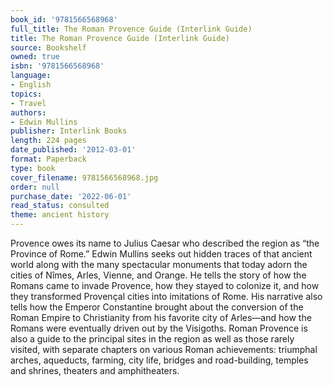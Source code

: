 ```yaml
---
book_id: '9781566568968'
full_title: The Roman Provence Guide (Interlink Guide)
title: The Roman Provence Guide (Interlink Guide)
source: Bookshelf
owned: true
isbn: '9781566568968'
language:
- English
topics:
- Travel
authors:
- Edwin Mullins
publisher: Interlink Books
length: 224 pages
date_published: '2012-03-01'
format: Paperback
type: book
cover_filename: 9781566568968.jpg
order: null
purchase_date: '2022-06-01'
read_status: consulted
theme: ancient history
---
```

Provence owes its name to Julius Caesar who described the region as “the Province of Rome.” Edwin Mullins seeks out hidden traces of that ancient world along with the many spectacular monuments that today adorn the cities of Nîmes, Arles, Vienne, and Orange. He tells the story of how the Romans came to invade Provence, how they stayed to colonize it, and how they transformed Provençal cities into imitations of Rome. His narrative also tells how the Emperor Constantine brought about the conversion of the Roman Empire to Christianity from his favorite city of Arles—and how the Romans were eventually driven out by the Visigoths. Roman Provence is also a guide to the principal sites in the region as well as those rarely visited, with separate chapters on various Roman achievements: triumphal arches, aqueducts, farming, city life, bridges and road-building, temples and shrines, theaters and amphitheaters.
